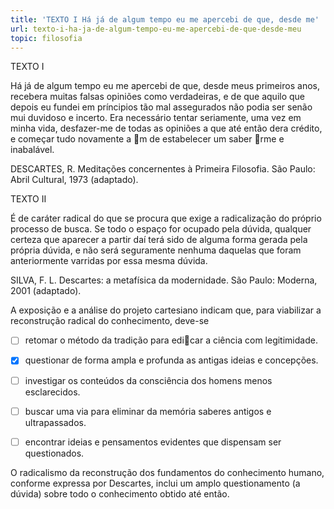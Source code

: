 ```yaml
---
title: 'TEXTO I Há já de algum tempo eu me apercebi de que, desde me'
url: texto-i-ha-ja-de-algum-tempo-eu-me-apercebi-de-que-desde-meu
topic: filosofia
---
```



TEXTO I

Há já de algum tempo eu me apercebi de que, desde meus primeiros anos, recebera muitas falsas opiniões como verdadeiras, e de que aquilo que depois eu fundei em príncipios tão mal assegurados não podia ser senão mui duvidoso e incerto. Era necessário tentar seriamente, uma vez em minha vida, desfazer-me de todas as opiniões a que até então dera crédito, e começar tudo novamente a m de estabelecer um saber rme e inabalável.

DESCARTES, R. Meditações concernentes à Primeira Filosofia. São Paulo: Abril Cultural, 1973 (adaptado).

TEXTO II

É de caráter radical do que se procura que exige a radicalização do próprio processo de busca. Se todo o espaço for ocupado pela dúvida, qualquer certeza que aparecer a partir daí terá sido de alguma forma gerada pela própria dúvida, e não será seguramente nenhuma daquelas que foram anteriormente varridas por essa mesma dúvida.

SILVA, F. L. Descartes: a metafísica da modernidade. São Paulo: Moderna, 2001 (adaptado).

A exposição e a análise do projeto cartesiano indicam que, para viabilizar a reconstrução radical do conhecimento, deve-se



- [ ] retomar o método da tradição para edicar a ciência com legitimidade.
- [x] questionar de forma ampla e profunda as antigas ideias e concepções.
- [ ] investigar os conteúdos da consciência dos homens menos esclarecidos.
- [ ] buscar uma via para eliminar da memória saberes antigos e ultrapassados.
- [ ] encontrar ideias e pensamentos evidentes que dispensam ser questionados.


O radicalismo da reconstrução dos fundamentos do conhecimento humano, conforme expressa por Descartes, inclui um amplo questionamento (a dúvida) sobre todo o conhecimento obtido até então.
